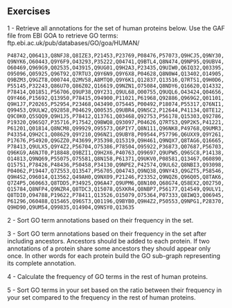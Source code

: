 
## Exercises

1 - Retrieve all annotations for the set of human proteins below. 
Use the GAF file from EBI GOA to retrieve GO terms: ftp.ebi.ac.uk/pub/databases/GO/goa/HUMAN/

    P48742,Q06413,Q8NFJ8,Q8IZE3,P21453,P23769,P08476,P57073,Q9HCJ5,Q9NY30,
    Q9NYK6,O60443,Q9Y6F9,O43293,P35222,Q04741,Q9BTL4,Q8N474,Q9NP95,Q9UBV4,
    O60469,Q969G9,Q02535,O43915,Q9UG01,Q9H2A3,P23435,Q9UIW0,Q6IQ32,Q03395,
    O95096,Q05925,Q96T92,Q7RTU3,Q9Y6N9,Q9Y6X8,P04628,Q8N0W4,Q13402,O14905,
    Q9BZM3,Q9GZT8,O00744,Q2MV58,A8MTQ0,Q9Y6K1,Q12837,Q13516,Q7RTS1,Q9H0D6,
    P55145,P32243,Q86U70,Q86Z02,Q16619,Q9NZN1,O75084,Q8NDY6,Q16620,Q14332,
    P78414,Q01851,P56706,Q9UP38,Q9Y231,Q9UL68,O00755,Q9UQL6,O43424,Q04656,
    Q9Y466,P15692,Q13950,P78415,O94900,P11021,P61968,Q92886,Q969G2,Q01101,
    Q9H1J7,P20265,P52954,P23468,O43490,O75445,P00492,P18074,P55317,Q76NI1,
    Q99453,Q9ULW2,Q92858,P04629,Q00535,Q9UBR4,Q9NSC2,P12644,P41134,Q8TE12,
    Q9C0K0,Q5SQQ9,Q9H1J5,P78412,Q13761,Q03468,Q92753,P56178,Q15303,Q92786,
    P19320,Q96SQ7,P35716,P17542,Q9BWQ8,Q93097,P04626,Q7RTS3,Q9P2K5,P41221,
    P61201,Q01814,Q8NCM8,Q99929,O95573,Q6PIY7,Q8N111,Q96NK8,P49768,Q9UMR3,
    P43354,Q9H2C1,Q08629,Q9Y210,Q96NZ1,Q9UBY8,P09544,P57796,Q6UXX9,Q9Y261,
    P17676,P54920,Q9GZZ0,P43699,P35398,Q15319,Q9H461,Q9NQX7,Q8TAG6,Q16665,
    P78413,Q9ULX5,Q9Y4Z2,P56704,O75386,P78504,O95922,P36873,Q07687,P56703,
    Q96KG9,A6NJT0,P18848,Q9BZI1,Q9H2X6,P40763,Q99697,Q9UPW5,Q96SC8,P14138,
    O14813,Q9NQ69,P55075,O75581,Q8N158,P61371,Q9UKV0,P08581,Q13467,O60890,
    Q15751,P78426,P48436,P50458,P34130,Q9NPE2,P42574,Q9UL62,Q8NBI3,Q93098,
    P04062,P19447,Q7Z553,Q13547,P56705,Q04743,Q9NQ38,Q9NY43,Q9GZT5,P58546,
    Q9H4S2,O96014,Q13562,Q49AH0,Q9NX09,P21246,P23352,Q9NQZ6,Q96Q05,Q8TAK6,
    Q7Z4P5,O60663,Q8TDD5,P34925,Q96A47,Q9UPM6,Q8N100,Q68G74,Q58EX2,Q02750,
    Q15784,Q8NFP4,Q9NZR4,Q8TDC3,Q15078,Q5XKR4,Q8NBP7,P56177,Q14549,Q9ULV1,
    Q8TDI0,O94788,P19622,P78411,Q13526,O15079,O75364,P07333,Q8IWQ3,Q06945,
    P61296,O60488,Q15465,Q96ST3,Q01196,Q9BYB0,Q9H4Z2,P50553,Q9NPG1,P28370,
    Q9HD90,Q9UM54,Q99835,O14904,Q9NSY0,Q13635

2 - Sort GO term annotations based on their frequency in the set.

3 - Sort GO term annotations based on their frequency in the set after including ancestors. 
Ancestors should be added to each protein. If two annotations of a protein share 
some ancestors they should appear only once. In other words for each protein
build the GO sub-graph representing its complete annotation.

4 - Calculate the frequency of GO terms in the rest of human proteins.

5 - Sort GO terms in your set based on the ratio between their frequency in your
set compared to the frequency in the rest of human proteins.




